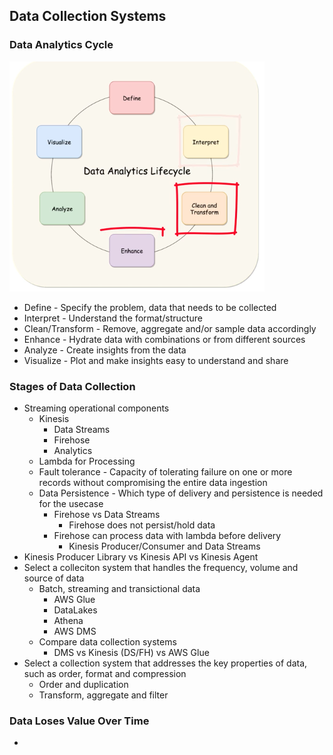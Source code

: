 ## Data Collection Systems

### Data Analytics Cycle

![cycle](https://github.com/marceloboeira/aws-certifications/blob/master/data-analytics-specialty/topics/1_collection/cycle.png?raw=true)

* Define - Specify the problem, data that needs to be collected
* Interpret - Understand the format/structure
* Clean/Transform - Remove, aggregate and/or sample data accordingly
* Enhance - Hydrate data with combinations or from different sources
* Analyze - Create insights from the data
* Visualize - Plot and make insights easy to understand and share

### Stages of Data Collection

* Streaming operational components
  * Kinesis
    * Data Streams
    * Firehose
    * Analytics
  * Lambda for Processing
  * Fault tolerance - Capacity of tolerating failure on one or more records without compromising the entire data ingestion
  * Data Persistence - Which type of delivery and persistence is needed for the usecase
    * Firehose vs Data Streams
      * Firehose does not persist/hold data
    * Firehose can process data with lambda before delivery
      * Kinesis Producer/Consumer and Data Streams
* Kinesis Producer Library vs Kinesis API vs Kinesis Agent
* Select a colleciton system that handles the frequency, volume and source of data
  * Batch, streaming and transictional data
    * AWS Glue
    * DataLakes
    * Athena
    * AWS DMS
  * Compare data collection systems
    * DMS vs Kinesis (DS/FH) vs AWS Glue
* Select a collection system that addresses the key properties of data, such as order, format and compression
  * Order and duplication
  * Transform, aggregate and filter

### Data Loses Value Over Time

* 
